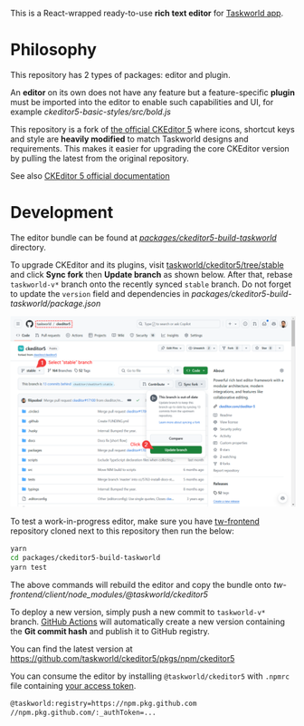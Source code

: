 This is a React-wrapped ready-to-use **rich text editor** for [Taskworld app](https://github.com/taskworld/tw-frontend).

# Philosophy

This repository has 2 types of packages: editor and plugin.

An **editor** on its own does not have any feature but a feature-specific **plugin** must be imported into the editor to enable such capabilities and UI, for example _ckeditor5-basic-styles/src/bold.js_

This repository is a fork of [the official CKEditor 5](https://github.com/ckeditor/ckeditor5) where icons, shortcut keys and style are **heavily modified** to match Taskworld designs and requirements. This makes it easier for upgrading the core CKEditor version by pulling the latest from the original repository.

See also [CKEditor 5 official documentation](https://ckeditor.com/docs/ckeditor5/latest/)

# Development

The editor bundle can be found at [_packages/ckeditor5-build-taskworld_](packages/ckeditor5-build-taskworld/README.md) directory.

To upgrade CKEditor and its plugins, visit [taskworld/ckeditor5/tree/stable](https://github.com/taskworld/ckeditor5/tree/stable) and click **Sync fork** then **Update branch** as shown below. After that, rebase `taskworld-v*` branch onto the recently synced `stable` branch. Do not forget to update the `version` field and dependencies in _packages/ckeditor5-build-taskworld/package.json_

![Sync fork](./stable-sync-fork.png)

To test a work-in-progress editor, make sure you have [tw-frontend](https://github.com/taskworld/tw-frontend) repository cloned next to this repository then run the below:
```bash
yarn
cd packages/ckeditor5-build-taskworld
yarn test
```

The above commands will rebuild the editor and copy the bundle onto _tw-frontend/client/node_modules/@taskworld/ckeditor5_

To deploy a new version, simply push a new commit to `taskworld-v*` branch. [GitHub Actions](.github/workflows/publish.yml) will automatically create a new version containing the **Git commit hash** and publish it to GitHub registry.

You can find the latest version at https://github.com/taskworld/ckeditor5/pkgs/npm/ckeditor5

You can consume the editor by installing `@taskworld/ckeditor5` with `.npmrc` file containing [your access token](https://github.com/settings/tokens).

```
@taskworld:registry=https://npm.pkg.github.com
//npm.pkg.github.com/:_authToken=...
```
